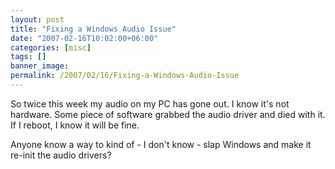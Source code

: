 ```yaml
---
layout: post
title: "Fixing a Windows Audio Issue"
date: "2007-02-16T10:02:00+06:00"
categories: [misc]
tags: []
banner_image: 
permalink: /2007/02/16/Fixing-a-Windows-Audio-Issue
---
```


So twice this week my audio on my PC has gone out. I know it's not hardware. Some piece of software grabbed the audio driver and died with it. If I reboot, I know it will be fine. 

Anyone know a way to kind of - I don't know - slap Windows and make it re-init the audio drivers?